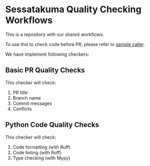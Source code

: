 # Sessatakuma Quality Checking Workflows
This is a repository with our shared workflows.

To use this to check code before PR, please refer to [sample caller](.github/workflows/main.yml).

We have implement following checkers:
## Basic PR Quality Checks
This checker will check:
1. PR title
2. Branch name
3. Commit messages
4. Conflicts

## Python Code Quality Checks
This checker will check:
1. Code formatting (with Ruff)
2. Code linting (with Ruff)
3. Type checking (with Mypy)

